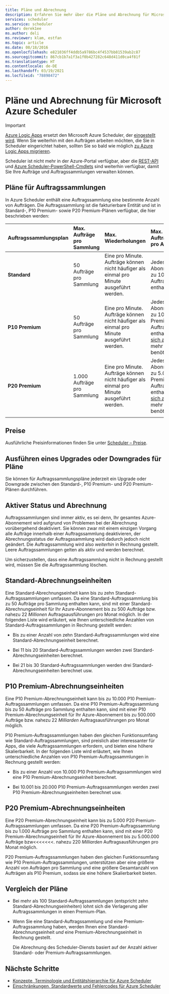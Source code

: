 ```yaml
---
title: Pläne und Abrechnung
description: Erfahren Sie mehr über die Pläne und Abrechnung für Microsoft Azure Scheduler.
services: scheduler
ms.service: scheduler
author: derek1ee
ms.author: deli
ms.reviewer: klam, estfan
ms.topic: article
ms.date: 08/18/2016
ms.openlocfilehash: e821036ff4ddb5a9786bc4f4537bb81539ab2c87
ms.sourcegitcommit: 867cb1b7a1f3a1f0b427282c648d411d0ca4f81f
ms.translationtype: HT
ms.contentlocale: de-DE
ms.lasthandoff: 03/19/2021
ms.locfileid: "78898472"
---
```

# <a name="plans-and-billing-for-azure-scheduler"></a>Pläne und Abrechnung für Microsoft Azure Scheduler

> [!IMPORTANT]
> [Azure Logic Apps](../logic-apps/logic-apps-overview.md) ersetzt den Microsoft Azure Scheduler, der [ eingestellt wird](../scheduler/migrate-from-scheduler-to-logic-apps.md#retire-date). Wenn Sie weiterhin mit den Aufträgen arbeiten möchten, die Sie in Scheduler eingerichtet haben, sollten Sie so bald wie möglich [zu Azure Logic Apps migrieren](../scheduler/migrate-from-scheduler-to-logic-apps.md). 
>
> Scheduler ist nicht mehr in der Azure-Portal verfügbar, aber die [REST-API](/rest/api/scheduler) und [Azure Scheduler-PowerShell-Cmdlets](scheduler-powershell-reference.md) sind weiterhin verfügbar, damit Sie Ihre Aufträge und Auftragssammlungen verwalten können.

## <a name="job-collection-plans"></a>Pläne für Auftragssammlungen

In Azure Scheduler enthält eine Auftragssammlung eine bestimmte Anzahl von Aufträgen. Die Auftragssammlung ist die fakturierbare Entität und ist in Standard-, P10 Premium- sowie P20 Premium-Plänen verfügbar, die hier beschrieben werden: 

| Auftragssammlungsplan | Max. Aufträge pro Sammlung | Max. Wiederholungen | Max. Auftragssammlungen pro Abonnement | Einschränkungen | 
|:--- |:--- |:--- |:--- |:--- |
| **Standard** | 50 Aufträge pro Sammlung | Eine pro Minute. Aufträge können nicht häufiger als einmal pro Minute ausgeführt werden. | Jedes Azure-Abonnement kann bis zu 100 Standard-Auftragssammlungen enthalten. | Zugriff auf sämtliche Scheduler-Features | 
| **P10 Premium** | 50 Aufträge pro Sammlung | Eine pro Minute. Aufträge können nicht häufiger als einmal pro Minute ausgeführt werden. | Jedes Azure-Abonnement kann bis zu 10.000 P10 Premium-Auftragssammlungen enthalten. <a href="mailto:wapteams@microsoft.com">Wenden Sie sich an uns</a>, wenn Sie mehr Sammlungen benötigen. | Zugriff auf sämtliche Scheduler-Features |
| **P20 Premium** | 1.000 Aufträge pro Sammlung | Eine pro Minute. Aufträge können nicht häufiger als einmal pro Minute ausgeführt werden. | Jedes Azure-Abonnement kann bis zu 5.000 P20 Premium-Auftragssammlungen enthalten. <a href="mailto:wapteams@microsoft.com">Wenden Sie sich an uns</a>, wenn Sie mehr Sammlungen benötigen. | Zugriff auf sämtliche Scheduler-Features |
|||||| 

## <a name="pricing"></a>Preise

Ausführliche Preisinformationen finden Sie unter [Scheduler – Preise](https://azure.microsoft.com/pricing/details/scheduler/).

## <a name="upgrade-or-downgrade-plans"></a>Ausführen eines Upgrades oder Downgrades für Pläne

Sie können für Auftragssammlungspläne jederzeit ein Upgrade oder Downgrade zwischen den Standard-, P10 Premium- und P20 Premium-Plänen durchführen.

## <a name="active-status-and-billing"></a>Aktiver Status und Abrechnung

Auftragssammlungen sind immer aktiv, es sei denn, Ihr gesamtes Azure-Abonnement wird aufgrund von Problemen bei der Abrechnung vorübergehend deaktiviert. Sie können zwar mit einem einzigen Vorgang alle Aufträge innerhalb einer Auftragssammlung deaktivieren, der Abrechnungsstatus der Auftragssammlung wird dadurch jedoch nicht geändert. Die Auftragssammlung wird also *weiterhin* in Rechnung gestellt. Leere Auftragssammlungen gelten als aktiv und werden berechnet.

Um sicherzustellen, dass eine Auftragssammlung nicht in Rechnung gestellt wird, müssen Sie die Auftragssammlung löschen.

## <a name="standard-billable-units"></a>Standard-Abrechnungseinheiten

Eine Standard-Abrechnungseinheit kann bis zu zehn Standard-Auftragssammlungen umfassen. Da eine Standard-Auftragssammlung bis zu 50 Aufträge pro Sammlung enthalten kann, sind mit einer Standard-Abrechnungseinheit für Ihr Azure-Abonnement bis zu 500 Aufträge bzw. nahezu 22 *Millionen* Auftragsausführungen pro Monat möglich. In der folgenden Liste wird erläutert, wie Ihnen unterschiedliche Anzahlen von Standard-Auftragssammlungen in Rechnung gestellt werden:

* Bis zu einer Anzahl von zehn Standard-Auftragssammlungen wird eine Standard-Abrechnungseinheit berechnet. 

* Bei 11 bis 20 Standard-Auftragssammlungen werden zwei Standard-Abrechnungseinheiten berechnet. 

* Bei 21 bis 30 Standard-Auftragssammlungen werden drei Standard-Abrechnungseinheiten berechnet usw.

## <a name="p10-premium-billable-units"></a>P10 Premium-Abrechnungseinheiten

Eine P10 Premium-Abrechnungseinheit kann bis zu 10.000 P10 Premium-Auftragssammlungen umfassen. Da eine P10 Premium-Auftragssammlung bis zu 50 Aufträge pro Sammlung enthalten kann, sind mit einer P10 Premium-Abrechnungseinheit für Ihr Azure-Abonnement bis zu 500.000 Aufträge bzw. nahezu 22 *Milliarden* Auftragsausführungen pro Monat möglich. 

P10 Premium-Auftragssammlungen haben den gleichen Funktionsumfang wie Standard-Auftragssammlungen, sind preislich aber interessanter für Apps, die viele Auftragssammlungen erfordern, und bieten eine höhere Skalierbarkeit. In der folgenden Liste wird erläutert, wie Ihnen unterschiedliche Anzahlen von P10 Premium-Auftragssammlungen in Rechnung gestellt werden:

* Bis zu einer Anzahl von 10.000 P10 Premium-Auftragssammlungen wird eine P10 Premium-Abrechnungseinheit berechnet. 

* Bei 10.001 bis 20.000 P10 Premium-Auftragssammlungen werden zwei P10 Premium-Abrechnungseinheiten berechnet usw.

## <a name="p20-premium-billable-units"></a>P20 Premium-Abrechnungseinheiten

Eine P20 Premium-Abrechnungseinheit kann bis zu 5.000 P20 Premium-Auftragssammlungen umfassen. Da eine P20 Premium-Auftragssammlung bis zu 1.000 Aufträge pro Sammlung enthalten kann, sind mit einer P20 Premium-Abrechnungseinheit für Ihr Azure-Abonnement bis zu 5.000.000 Aufträge bzw<<<<<<<. nahezu 220 *Milliarden* Auftragsausführungen pro Monat möglich.

P20 Premium-Auftragssammlungen haben den gleichen Funktionsumfang wie P10 Premium-Auftragssammlungen, unterstützen aber eine größere Anzahl von Aufträgen pro Sammlung und eine größere Gesamtanzahl von Aufträgen als P10 Premium, sodass sie eine höhere Skalierbarkeit bieten.

## <a name="plan-comparison"></a>Vergleich der Pläne

* Bei mehr als 100 Standard-Auftragssammlungen (entspricht zehn Standard-Abrechnungseinheiten) lohnt sich die Verlagerung aller Auftragssammlungen in einen Premium-Plan.

* Wenn Sie eine Standard-Auftragssammlung und eine Premium-Auftragssammlung haben, werden Ihnen eine Standard-Abrechnungseinheit *und* eine Premium-Abrechnungseinheit in Rechnung gestellt.

  Die Abrechnung des Scheduler-Diensts basiert auf der Anzahl aktiver Standard- oder Premium-Auftragssammlungen.

## <a name="next-steps"></a>Nächste Schritte

* [Konzepte, Terminologie und Entitätshierarchie für Azure Scheduler](scheduler-concepts-terms.md)
* [Einschränkungen, Standardwerte und Fehlercodes für Azure Scheduler](scheduler-limits-defaults-errors.md)